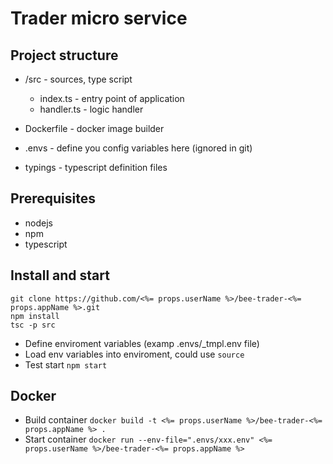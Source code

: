 # Trader micro service

## Project structure

+ /src - sources, type script  
  + index.ts - entry point of application
  + handler.ts - logic handler
    
+ Dockerfile - docker image builder
+ .envs - define you config variables here (ignored in git)
+ typings - typescript definition files    
  
## Prerequisites

+ nodejs
+ npm
+ typescript

## Install and start

```
git clone https://github.com/<%= props.userName %>/bee-trader-<%= props.appName %>.git
npm install
tsc -p src
```  

+ Define enviroment variables (examp .envs/_tmpl.env file)
+ Load env variables into enviroment, could use `source`
+ Test start `npm start` 

## Docker 

+ Build container `docker build -t <%= props.userName %>/bee-trader-<%= props.appName %> .`
+ Start container `docker run --env-file=".envs/xxx.env" <%= props.userName %>/bee-trader-<%= props.appName %>`
